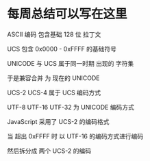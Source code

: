 # 每周总结可以写在这里

ASCII 编码 包含基础 128 位 拉丁文

UCS 包含 0x0000 - 0xFFFF 的基础符号

UNICODE 与 UCS 属于同一时期 出现的 字符集

于是兼容合并 为 现在的 UNICODE 

UCS-2 UCS-4 属于 UCS 编码方式

UTF-8 UTF-16 UTF-32 为 UNICODE 编码方式

JavaScript 采用了 UCS-2 的编码格式 

当 超出 0xFFFF 时 以 UTF-16 的编码方式进行编码

然后拆分成 两个 UCS-2 的编码
